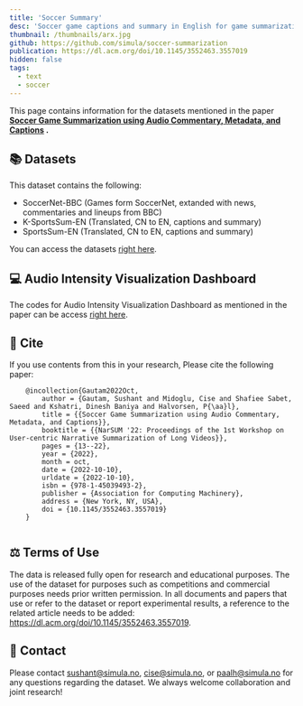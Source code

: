 ```yaml
---
title: 'Soccer Summary'
desc: 'Soccer game captions and summary in English for game summarization.'
thumbnail: /thumbnails/arx.jpg
github: https://github.com/simula/soccer-summarization
publication: https://dl.acm.org/doi/10.1145/3552463.3557019
hidden: false
tags:
  - text
  - soccer
---
```


This page contains information for the datasets mentioned in the paper **[Soccer Game Summarization using Audio Commentary, Metadata, and Captions](https://dl.acm.org/doi/10.1145/3552463.3557019)
.**

## 📚 Datasets

This dataset contains the following:
- SoccerNet-BBC (Games form SoccerNet, extanded with news, commentaries and lineups from BBC)
- K-SportsSum-EN (Translated, CN to EN, captions and summary)
- SportsSum-EN (Translated, CN to EN, captions and summary)


You can access the
datasets [right here](https://github.com/simula/soccer-summarization/tree/master/Datasets).

## 💻 Audio Intensity Visualization Dashboard

The codes for Audio Intensity Visualization Dashboard as mentioned in the paper can be
access [right here](https://github.com/simula/soccer-summarization/tree/master/AudioIntensityViz).


## 📎 Cite

If you use contents from this in your research, Please cite the following paper:

```
    @incollection{Gautam2022Oct,
        author = {Gautam, Sushant and Midoglu, Cise and Shafiee Sabet, Saeed and Kshatri, Dinesh Baniya and Halvorsen, P{\aa}l},
        title = {{Soccer Game Summarization using Audio Commentary, Metadata, and Captions}},
        booktitle = {{NarSUM '22: Proceedings of the 1st Workshop on User-centric Narrative Summarization of Long Videos}},
        pages = {13--22},
        year = {2022},
        month = oct,
        date = {2022-10-10},
        urldate = {2022-10-10},
        isbn = {978-1-45039493-2},
        publisher = {Association for Computing Machinery},
        address = {New York, NY, USA},
        doi = {10.1145/3552463.3557019}
    }
    
```

## ⚖ Terms of Use ️

The data is released fully open for research and educational purposes. The use of the dataset for purposes such as
competitions and commercial purposes needs prior written permission. In all documents and papers that use or refer to
the dataset or report experimental results, a reference to the related article needs to be
added: https://dl.acm.org/doi/10.1145/3552463.3557019.

## 👋 Contact

Please contact sushant@simula.no, cise@simula.no, or paalh@simula.no for any questions regarding the dataset.
We always welcome collaboration and joint research!
